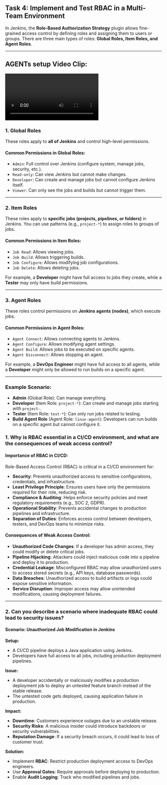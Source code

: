 ## Task 4: Implement and Test RBAC in a Multi-Team Environment

In Jenkins, the **Role-Based Authorization Strategy** plugin allows fine-grained access control by defining roles and assigning them to users or groups. There are three main types of roles: **Global Roles, Item Roles, and Agent Roles**.  

---

## AGENTs setup  Video Clip:
![ROLE BASED Access COntrol DEMO CLIP](https://github.com/ChandruKR/90DaysOfDevOps/blob/Jenkins/Task_3/AGENTS_INSTALLATION_PROOFS.mp4)


### 1. **Global Roles**  
These roles apply to **all of Jenkins** and control high-level permissions.  

#### **Common Permissions in Global Roles:**  
- `Admin`: Full control over Jenkins (configure system, manage jobs, security, etc.).  
- `Read-only`: Can view Jenkins but cannot make changes.  
- `Developer`: Can create and manage jobs but cannot configure Jenkins itself.  
- `Viewer`: Can only see the jobs and builds but cannot trigger them.  

---

### 2. **Item Roles**  
These roles apply to **specific jobs (projects, pipelines, or folders)** in Jenkins. You can use patterns (e.g., `project-*`) to assign roles to groups of jobs.  

#### **Common Permissions in Item Roles:**  
- `Job Read`: Allows viewing jobs.  
- `Job Build`: Allows triggering builds.  
- `Job Configure`: Allows modifying job configurations.  
- `Job Delete`: Allows deleting jobs.  

For example, a **Developer** might have full access to jobs they create, while a **Tester** may only have build permissions.  

---

### 3. **Agent Roles**  
These roles control permissions on **Jenkins agents (nodes)**, which execute jobs.  

#### **Common Permissions in Agent Roles:**  
- `Agent Connect`: Allows connecting agents to Jenkins.  
- `Agent Configure`: Allows modifying agent settings.  
- `Agent Build`: Allows jobs to be executed on specific agents.  
- `Agent Disconnect`: Allows stopping an agent.  

For example, a **DevOps Engineer** might have full access to all agents, while a **Developer** might only be allowed to run builds on a specific agent.  

---

### **Example Scenario:**  
- **Admin** (Global Role): Can manage everything.  
- **Developer** (Item Role: `project-*`): Can create and manage jobs starting with `project-`.  
- **Tester** (Item Role: `test-*`): Can only run jobs related to testing.  
- **Build Agent Role** (Agent Role: `linux-agent`): Developers can run builds on a specific agent but cannot configure it.  

### **1. Why is RBAC essential in a CI/CD environment, and what are the consequences of weak access control?**  

#### **Importance of RBAC in CI/CD:**  
Role-Based Access Control (RBAC) is critical in a CI/CD environment for:  
- **Security**: Prevents unauthorized access to sensitive configurations, credentials, and infrastructure.  
- **Least Privilege Principle**: Ensures users have only the permissions required for their role, reducing risk.  
- **Compliance & Auditing**: Helps enforce security policies and meet regulatory requirements (e.g., SOC 2, GDPR).  
- **Operational Stability**: Prevents accidental changes to production pipelines and infrastructure.  
- **Separation of Duties**: Enforces access control between developers, testers, and DevOps teams to minimize risks.  

#### **Consequences of Weak Access Control:**  
- **Unauthorized Code Changes**: If a developer has admin access, they could modify or delete critical jobs.  
- **Pipeline Hijacking**: Attackers could inject malicious code into a pipeline and deploy it to production.  
- **Credential Leakage**: Misconfigured RBAC may allow unauthorized users to access stored secrets (e.g., API keys, database passwords).  
- **Data Breaches**: Unauthorized access to build artifacts or logs could expose sensitive information.  
- **Service Disruption**: Improper access may allow unintended modifications, causing deployment failures.  

---

### **2. Can you describe a scenario where inadequate RBAC could lead to security issues?**  

#### **Scenario: Unauthorized Job Modification in Jenkins**  
**Setup:**  
- A CI/CD pipeline deploys a Java application using Jenkins.  
- Developers have full access to all jobs, including production deployment pipelines.  

**Issue:**  
- A developer accidentally or maliciously modifies a production deployment job to deploy an untested feature branch instead of the stable release.  
- The untested code gets deployed, causing application failure in production.  

**Impact:**  
- **Downtime**: Customers experience outages due to an unstable release.  
- **Security Risks**: A malicious insider could introduce backdoors or security vulnerabilities.  
- **Reputation Damage**: If a security breach occurs, it could lead to loss of customer trust.  

**Solution:**  
- Implement **RBAC**: Restrict production deployment access to DevOps engineers.  
- Use **Approval Gates**: Require approvals before deploying to production.  
- Enable **Audit Logging**: Track who modified pipelines and jobs.  
